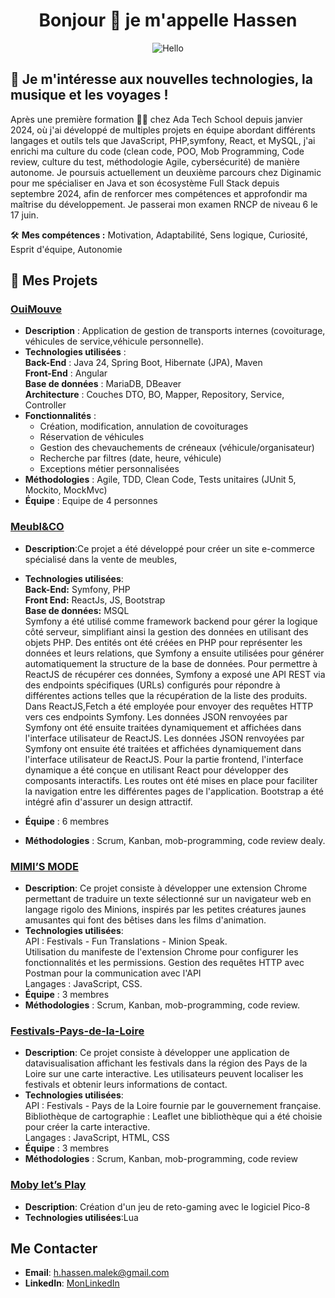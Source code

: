 <div align="center">
  
# Bonjour 👋 je m'appelle Hassen
</div>
 
<div align="center">
  <img src="https://media.giphy.com/media/xT9IgzoKnwFNmISR8I/giphy.gif" alt="Hello" />
</div>

## 👀 Je m'intéresse aux nouvelles technologies, la musique et les voyages !

Après une première formation 👨‍🎓 chez Ada Tech School depuis janvier 2024, où j'ai développé de multiples projets en équipe abordant différents langages et outils tels que JavaScript, PHP,symfony, React, et MySQL, j'ai enrichi ma culture du code (clean code, POO, Mob Programming, Code review, culture du test, méthodologie Agile, cybersécurité) de manière autonome. Je poursuis actuellement un deuxième parcours chez Diginamic pour me spécialiser en Java et son écosystème Full Stack depuis septembre 2024, afin de renforcer mes compétences et approfondir ma maîtrise du développement. Je passerai mon examen RNCP de niveau 6 le 17 juin. 

 🛠️ **Mes compétences :** Motivation, Adaptabilité, Sens logique, Curiosité, Esprit d'équipe, Autonomie
 
 ## 📝  Mes Projets

 ### [OuiMouve](https://github.com/HhassenMALEK/ProjetFileRouge_Gestion_De_Transport)
- **Description** : Application de gestion de transports internes (covoiturage, véhicules de service,véhicule personnelle).
- **Technologies utilisées** :  
  **Back-End** : Java 24, Spring Boot, Hibernate (JPA), Maven  
  **Front-End** : Angular  
  **Base de données** : MariaDB, DBeaver  
  **Architecture** : Couches DTO, BO, Mapper, Repository, Service, Controller  
- **Fonctionnalités** :  
  - Création, modification, annulation de covoiturages  
  - Réservation de véhicules  
  - Gestion des chevauchements de créneaux (véhicule/organisateur)  
  - Recherche par filtres (date, heure, véhicule)  
  - Exceptions métier personnalisées  
- **Méthodologies** : Agile, TDD, Clean Code, Tests unitaires (JUnit 5, Mockito, MockMvc)  
- **Équipe** : Equipe de 4 personnes


 ### [Meubl&CO](https://github.com/HhassenMALEK/Meubl-CO)
- **Description**:Ce projet a été développé pour créer un site e-commerce spécialisé dans la vente de meubles,

- **Technologies utilisées**:<br>
**Back-End:** Symfony, PHP <br>
**Front End:** ReactJs, JS, Bootstrap<br>
**Base de données:** MSQL<br>
Symfony a été utilisé comme framework backend pour gérer la logique côté serveur, simplifiant ainsi la gestion des données en utilisant des objets PHP. Des entités ont été créées en PHP pour représenter les données et leurs relations, que Symfony a ensuite utilisées pour générer automatiquement la structure de la base de données. Pour permettre à ReactJS de récupérer ces données, Symfony a exposé une API REST via des endpoints spécifiques (URLs) configurés pour répondre à différentes actions telles que la récupération de la liste des produits. Dans ReactJS,Fetch a été employée pour envoyer des requêtes HTTP vers ces endpoints Symfony. Les données JSON renvoyées par Symfony ont été ensuite traitées dynamiquement et affichées dans l'interface utilisateur de ReactJS. Les données JSON renvoyées par Symfony ont ensuite été traitées et affichées dynamiquement dans l'interface utilisateur de ReactJS.
Pour la partie frontend, l'interface dynamique a été conçue en utilisant React pour développer des composants interactifs. Les routes ont été mises en place pour faciliter la navigation entre les différentes pages de l'application. Bootstrap a été intégré afin d'assurer un design attractif. 
- **Équipe** : 6 membres
- **Méthodologies** : Scrum, Kanban, mob-programming, code review dealy.

### [MIMI’S MODE](https://github.com/HhassenMALEK/-Mimi-s-Mode.git)
- **Description**: Ce projet consiste à développer une extension Chrome permettant de traduire un texte sélectionné sur un navigateur web en langage rigolo des Minions, inspirés par les petites créatures jaunes amusantes qui font des bêtises dans les films d'animation.
- **Technologies utilisées**:<br>
API : Festivals - Fun Translations - Minion Speak. <br>
Utilisation du manifeste de l'extension Chrome pour configurer les fonctionnalités et les permissions.
Gestion des requêtes HTTP avec Postman pour la communication avec l'API<br>
Langages : JavaScript, CSS.
- **Équipe** : 3 membres
- **Méthodologies** : Scrum, Kanban, mob-programming, code review.
  
### [Festivals-Pays-de-la-Loire](https://hhassenmalek.github.io/Festivals-Pays-de-la-Loire/)
- **Description**: Ce projet consiste à développer une application de datavisualisation affichant les festivals dans la région des Pays de la Loire sur une carte interactive. Les utilisateurs peuvent localiser les festivals et obtenir leurs informations de contact.
- **Technologies utilisées**: <br>
API : Festivals - Pays de la Loire fournie par le gouvernement française. <br>
Bibliothèque de cartographie : Leaflet une bibliothèque qui a été choisie pour créer la carte interactive. <br>
Langages : JavaScript, HTML, CSS
- **Équipe** : 3 membres
- **Méthodologies** : Scrum, Kanban, mob-programming, code review

### [Moby let’s Play](https://github.com/HhassenMALEK/Moby-let-s-play.git)
- **Description**: Création d'un jeu de reto-gaming avec le logiciel Pico-8
- **Technologies utilisées**:Lua



## Me Contacter

- **Email**: h.hassen.malek@gmail.com
- **LinkedIn**: [MonLinkedIn](https://www.linkedin.com/in/hassenmalek/)


